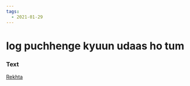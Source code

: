 ```yaml
---
tags:
  - 2021-01-29
---
```

# log puchhenge kyuun udaas ho tum

### Text
[Rekhta](https://www.rekhta.org/nazms/log-puuchhenge-ibn-e-insha-nazms?lang=ur)

